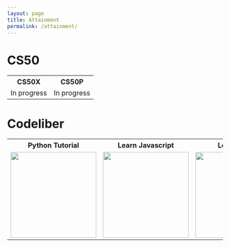 ```yaml
---
layout: page
title: Attainment
permalink: /attainment/
---
```



# CS50

<table>
  <tr>
    <th align="center">CS50X</th>
    <th align="center">CS50P</th>
  </tr>
  <tr>
    <td align="center">
      In progress
    </td>
    <td align="center">
      In progress
    </td>
  </tr>
</table>

# Codeliber
<table>
  <tr>
    <th align="center">Python Tutorial</th>
    <th align="center">Learn Javascript</th>
    <th align="center">Learn HTML</th>
    <th align="center">Learn CSS</th>
  </tr>
  <tr>
    <td align="center">
      <img alt="" width="200" src="https://raw.githubusercontent.com/iahmadgad/iahmadgad/main/files/Codeliber/Python-Tutorial/certificate.jpg" alt="">
    </td>
    <td align="center">
      <img alt="" width="200" src="https://raw.githubusercontent.com/iahmadgad/iahmadgad/main/files/Codeliber/Learn-JavaScript/certificate.jpg" alt="">
    </td>
    <td align="center">
      <img alt="" width="200" src="https://raw.githubusercontent.com/iahmadgad/iahmadgad/main/files/Codeliber/Learn-HTML/certificate.jpg" alt="">
    </td>
    <td align="center">
      <img alt="" width="200" src="https://raw.githubusercontent.com/iahmadgad/iahmadgad/main/files/Codeliber/Learn-CSS/certificate.jpg" alt="">
    </td>
  </tr>
</table>
